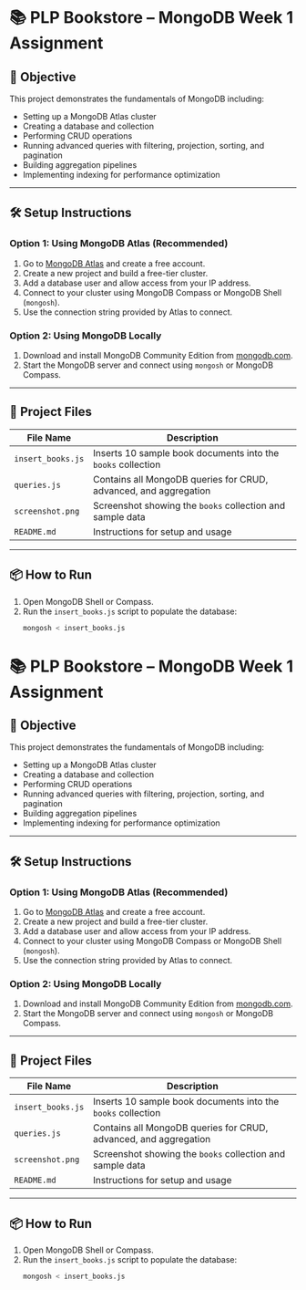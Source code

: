 # 📚 PLP Bookstore – MongoDB Week 1 Assignment

## 🚀 Objective
This project demonstrates the fundamentals of MongoDB including:
- Setting up a MongoDB Atlas cluster
- Creating a database and collection
- Performing CRUD operations
- Running advanced queries with filtering, projection, sorting, and pagination
- Building aggregation pipelines
- Implementing indexing for performance optimization

---

## 🛠 Setup Instructions

### Option 1: Using MongoDB Atlas (Recommended)
1. Go to [MongoDB Atlas](https://www.mongodb.com/cloud/atlas) and create a free account.
2. Create a new project and build a free-tier cluster.
3. Add a database user and allow access from your IP address.
4. Connect to your cluster using MongoDB Compass or MongoDB Shell (`mongosh`).
5. Use the connection string provided by Atlas to connect.

### Option 2: Using MongoDB Locally
1. Download and install MongoDB Community Edition from [mongodb.com](https://www.mongodb.com/try/download/community).
2. Start the MongoDB server and connect using `mongosh` or MongoDB Compass.

---

## 📂 Project Files

| File Name         | Description                                                  |
|------------------|--------------------------------------------------------------|
| `insert_books.js` | Inserts 10 sample book documents into the `books` collection |
| `queries.js`      | Contains all MongoDB queries for CRUD, advanced, and aggregation |
| `screenshot.png`  | Screenshot showing the `books` collection and sample data    |
| `README.md`       | Instructions for setup and usage                             |

---

## 📦 How to Run

1. Open MongoDB Shell or Compass.
2. Run the `insert_books.js` script to populate the database:
   ```bash
   mongosh < insert_books.js
# 📚 PLP Bookstore – MongoDB Week 1 Assignment

## 🚀 Objective
This project demonstrates the fundamentals of MongoDB including:
- Setting up a MongoDB Atlas cluster
- Creating a database and collection
- Performing CRUD operations
- Running advanced queries with filtering, projection, sorting, and pagination
- Building aggregation pipelines
- Implementing indexing for performance optimization

---

## 🛠 Setup Instructions

### Option 1: Using MongoDB Atlas (Recommended)
1. Go to [MongoDB Atlas](https://www.mongodb.com/cloud/atlas) and create a free account.
2. Create a new project and build a free-tier cluster.
3. Add a database user and allow access from your IP address.
4. Connect to your cluster using MongoDB Compass or MongoDB Shell (`mongosh`).
5. Use the connection string provided by Atlas to connect.

### Option 2: Using MongoDB Locally
1. Download and install MongoDB Community Edition from [mongodb.com](https://www.mongodb.com/try/download/community).
2. Start the MongoDB server and connect using `mongosh` or MongoDB Compass.

---

## 📂 Project Files

| File Name         | Description                                                  |
|------------------|--------------------------------------------------------------|
| `insert_books.js` | Inserts 10 sample book documents into the `books` collection |
| `queries.js`      | Contains all MongoDB queries for CRUD, advanced, and aggregation |
| `screenshot.png`  | Screenshot showing the `books` collection and sample data    |
| `README.md`       | Instructions for setup and usage                             |

---

## 📦 How to Run

1. Open MongoDB Shell or Compass.
2. Run the `insert_books.js` script to populate the database:
   ```bash
   mongosh < insert_books.js
